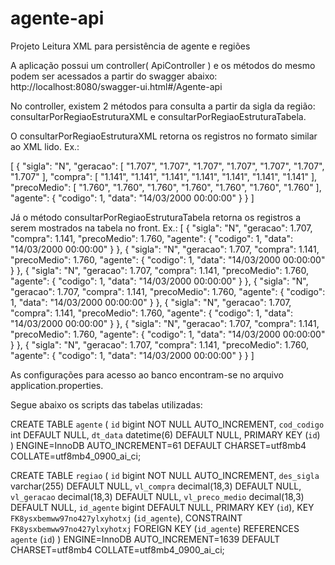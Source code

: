 # agente-api

Projeto Leitura XML para persistência de agente e regiões

A aplicação possui um controller( ApiController ) e os métodos do mesmo podem ser acessados a partir do swagger abaixo:
http://localhost:8080/swagger-ui.html#/Agente-api

No controller, existem 2 métodos para consulta a partir da sigla da região: consultarPorRegiaoEstruturaXML e consultarPorRegiaoEstruturaTabela.

O consultarPorRegiaoEstruturaXML retorna os registros no formato similar ao XML lido.
Ex.:

[
    {
        "sigla": "N",
        "geracao": [
            "1.707",
            "1.707",
            "1.707",
            "1.707",
            "1.707",
            "1.707",
            "1.707"
        ],
        "compra": [
            "1.141",
            "1.141",
            "1.141",
            "1.141",
            "1.141",
            "1.141",
            "1.141"
        ],
        "precoMedio": [
            "1.760",
            "1.760",
            "1.760",
            "1.760",
            "1.760",
            "1.760",
            "1.760"
        ],
        "agente": {
            "codigo": 1,
            "data": "14/03/2000 00:00:00"
        }
    }
]

Já o método consultarPorRegiaoEstruturaTabela retorna os registros a serem mostrados na tabela no front.
Ex.:
[
    {
        "sigla": "N",
        "geracao": 1.707,
        "compra": 1.141,
        "precoMedio": 1.760,
        "agente": {
            "codigo": 1,
            "data": "14/03/2000 00:00:00"
        }
    },
    {
        "sigla": "N",
        "geracao": 1.707,
        "compra": 1.141,
        "precoMedio": 1.760,
        "agente": {
            "codigo": 1,
            "data": "14/03/2000 00:00:00"
        }
    },
    {
        "sigla": "N",
        "geracao": 1.707,
        "compra": 1.141,
        "precoMedio": 1.760,
        "agente": {
            "codigo": 1,
            "data": "14/03/2000 00:00:00"
        }
    },
    {
        "sigla": "N",
        "geracao": 1.707,
        "compra": 1.141,
        "precoMedio": 1.760,
        "agente": {
            "codigo": 1,
            "data": "14/03/2000 00:00:00"
        }
    },
    {
        "sigla": "N",
        "geracao": 1.707,
        "compra": 1.141,
        "precoMedio": 1.760,
        "agente": {
            "codigo": 1,
            "data": "14/03/2000 00:00:00"
        }
    },
    {
        "sigla": "N",
        "geracao": 1.707,
        "compra": 1.141,
        "precoMedio": 1.760,
        "agente": {
            "codigo": 1,
            "data": "14/03/2000 00:00:00"
        }
    },
    {
        "sigla": "N",
        "geracao": 1.707,
        "compra": 1.141,
        "precoMedio": 1.760,
        "agente": {
            "codigo": 1,
            "data": "14/03/2000 00:00:00"
        }
    }
]

As configurações para acesso ao banco encontram-se no arquivo application.properties.

Segue abaixo os scripts das tabelas utilizadas:

CREATE TABLE `agente` (
  `id` bigint NOT NULL AUTO_INCREMENT,
  `cod_codigo` int DEFAULT NULL,
  `dt_data` datetime(6) DEFAULT NULL,
  PRIMARY KEY (`id`)
) ENGINE=InnoDB AUTO_INCREMENT=61 DEFAULT CHARSET=utf8mb4 COLLATE=utf8mb4_0900_ai_ci;

CREATE TABLE `regiao` (
  `id` bigint NOT NULL AUTO_INCREMENT,
  `des_sigla` varchar(255) DEFAULT NULL,
  `vl_compra` decimal(18,3) DEFAULT NULL,
  `vl_geracao` decimal(18,3) DEFAULT NULL,
  `vl_preco_medio` decimal(18,3) DEFAULT NULL,
  `id_agente` bigint DEFAULT NULL,
  PRIMARY KEY (`id`),
  KEY `FK8ysxbemww97no427ylxyhotxj` (`id_agente`),
  CONSTRAINT `FK8ysxbemww97no427ylxyhotxj` FOREIGN KEY (`id_agente`) REFERENCES `agente` (`id`)
) ENGINE=InnoDB AUTO_INCREMENT=1639 DEFAULT CHARSET=utf8mb4 COLLATE=utf8mb4_0900_ai_ci;
